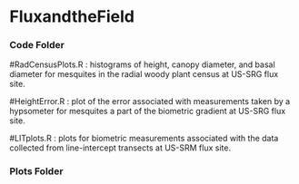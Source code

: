 # FluxandtheField

### Code Folder ###
#RadCensusPlots.R : histograms of height, canopy diameter, and basal diameter for mesquites in the radial woody plant census at US-SRG flux site.

#HeightError.R : plot of the error associated with measurements taken by a hypsometer for mesquites a part of the biometric gradient at US-SRG flux site.

#LITplots.R : plots for biometric measurements associated with the data collected from line-intercept transects at US-SRM flux site. 

### Plots Folder ###
